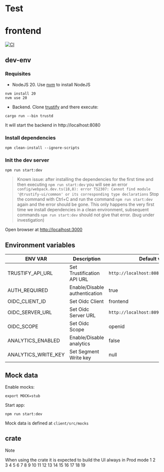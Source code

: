 # Test
# frontend

[![CI](https://github.com/trustification/trustify-ui/actions/workflows/ci-actions.yaml/badge.svg)](https://github.com/trustification/trustify-ui/actions/workflows/ci-actions.yaml)

## dev-env

### Requisites

- NodeJS 20. Use [nvm](https://github.com/nvm-sh/nvm?tab=readme-ov-file#install--update-script) to install NodeJS

```shell
nvm install 20
nvm use 20
```

- Backend. Clone [trustify](https://github.com/trustification/trustify) and there execute:

```shell
cargo run --bin trustd
```

It will start the backend in http://localhost:8080

### Install dependencies

```shell
npm clean-install --ignore-scripts
```

### Init the dev server

```shell
npm run start:dev
```

> Known issue: after installing the dependencies for the first time and then executing `npm run start:dev` you will see
> an error
> `config/webpack.dev.ts(18,8): error TS2307: Cannot find module '@trustify-ui/common' or its corresponding type declarations`
> Stop the command with Ctrl+C and run the command `npm run start:dev` again and the error should be gone. This only
> happens the very first time we install dependencies in a clean environment, subsequent commands `npm run start:dev`
> should not give that error. (bug under investigation)

Open browser at <http://localhost:3000>

## Environment variables

| ENV VAR             | Description                   | Default value                           |
| ------------------- | ----------------------------- | --------------------------------------- |
| TRUSTIFY_API_URL    | Set Trustification API URL    | `http://localhost:8080`                 |
| AUTH_REQUIRED       | Enable/Disable authentication | true                                    |
| OIDC_CLIENT_ID      | Set Oidc Client               | frontend                                |
| OIDC_SERVER_URL     | Set Oidc Server URL           | `http://localhost:8090/realms/trustify` |
| OIDC_SCOPE          | Set Oidc Scope                | openid                                  |
| ANALYTICS_ENABLED   | Enable/Disable analytics      | false                                   |
| ANALYTICS_WRITE_KEY | Set Segment Write key         | null                                    |

## Mock data

Enable mocks:

```shell
export MOCK=stub
```

Start app:

```shell
npm run start:dev
```

Mock data is defined at `client/src/mocks`

## crate

> [!NOTE]
> When using the crate it is expected to build the UI always in Prod mode
1
2
3
4
5
6
7
8
9
10
11
12
13
14
15
16
17
18
19
